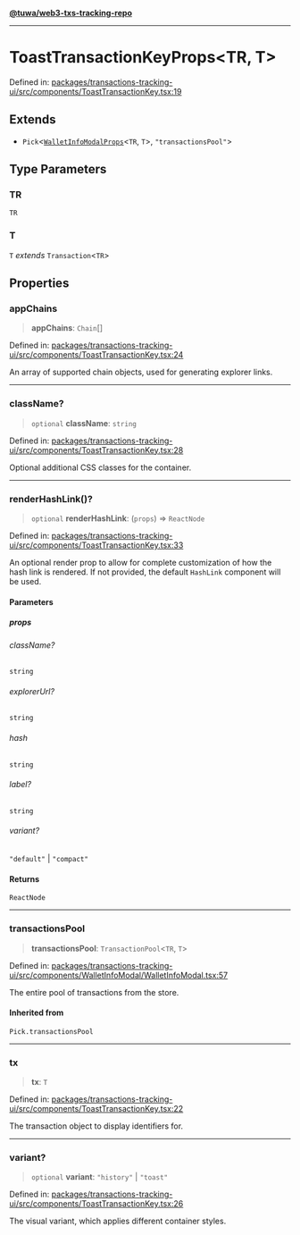 [**@tuwa/web3-txs-tracking-repo**](../../../README.md)

***

# ToastTransactionKeyProps\<TR, T\>

Defined in: [packages/transactions-tracking-ui/src/components/ToastTransactionKey.tsx:19](https://github.com/TuwaIO/web3-transactions-tracking/blob/4a237b00ed848de7f49da6090247382e0e9beb07/packages/transactions-tracking-ui/src/components/ToastTransactionKey.tsx#L19)

## Extends

- `Pick`\<[`WalletInfoModalProps`](WalletInfoModalProps.md)\<`TR`, `T`\>, `"transactionsPool"`\>

## Type Parameters

### TR

`TR`

### T

`T` *extends* `Transaction`\<`TR`\>

## Properties

### appChains

> **appChains**: `Chain`[]

Defined in: [packages/transactions-tracking-ui/src/components/ToastTransactionKey.tsx:24](https://github.com/TuwaIO/web3-transactions-tracking/blob/4a237b00ed848de7f49da6090247382e0e9beb07/packages/transactions-tracking-ui/src/components/ToastTransactionKey.tsx#L24)

An array of supported chain objects, used for generating explorer links.

***

### className?

> `optional` **className**: `string`

Defined in: [packages/transactions-tracking-ui/src/components/ToastTransactionKey.tsx:28](https://github.com/TuwaIO/web3-transactions-tracking/blob/4a237b00ed848de7f49da6090247382e0e9beb07/packages/transactions-tracking-ui/src/components/ToastTransactionKey.tsx#L28)

Optional additional CSS classes for the container.

***

### renderHashLink()?

> `optional` **renderHashLink**: (`props`) => `ReactNode`

Defined in: [packages/transactions-tracking-ui/src/components/ToastTransactionKey.tsx:33](https://github.com/TuwaIO/web3-transactions-tracking/blob/4a237b00ed848de7f49da6090247382e0e9beb07/packages/transactions-tracking-ui/src/components/ToastTransactionKey.tsx#L33)

An optional render prop to allow for complete customization of how the hash link is rendered.
If not provided, the default `HashLink` component will be used.

#### Parameters

##### props

###### className?

`string`

###### explorerUrl?

`string`

###### hash

`string`

###### label?

`string`

###### variant?

`"default"` \| `"compact"`

#### Returns

`ReactNode`

***

### transactionsPool

> **transactionsPool**: `TransactionPool`\<`TR`, `T`\>

Defined in: [packages/transactions-tracking-ui/src/components/WalletInfoModal/WalletInfoModal.tsx:57](https://github.com/TuwaIO/web3-transactions-tracking/blob/4a237b00ed848de7f49da6090247382e0e9beb07/packages/transactions-tracking-ui/src/components/WalletInfoModal/WalletInfoModal.tsx#L57)

The entire pool of transactions from the store.

#### Inherited from

`Pick.transactionsPool`

***

### tx

> **tx**: `T`

Defined in: [packages/transactions-tracking-ui/src/components/ToastTransactionKey.tsx:22](https://github.com/TuwaIO/web3-transactions-tracking/blob/4a237b00ed848de7f49da6090247382e0e9beb07/packages/transactions-tracking-ui/src/components/ToastTransactionKey.tsx#L22)

The transaction object to display identifiers for.

***

### variant?

> `optional` **variant**: `"history"` \| `"toast"`

Defined in: [packages/transactions-tracking-ui/src/components/ToastTransactionKey.tsx:26](https://github.com/TuwaIO/web3-transactions-tracking/blob/4a237b00ed848de7f49da6090247382e0e9beb07/packages/transactions-tracking-ui/src/components/ToastTransactionKey.tsx#L26)

The visual variant, which applies different container styles.
